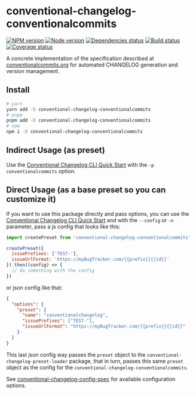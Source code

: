 # conventional-changelog-conventionalcommits

[![NPM version][npm]][npm-url]
[![Node version][node]][node-url]
[![Dependencies status][deps]][deps-url]
[![Build status][build]][build-url]
[![Coverage status][coverage]][coverage-url]

[npm]: https://img.shields.io/npm/v/conventional-changelog-conventionalcommits.svg
[npm-url]: https://npmjs.com/package/conventional-changelog-conventionalcommits

[node]: https://img.shields.io/node/v/conventional-changelog-conventionalcommits.svg
[node-url]: https://nodejs.org

[deps]: https://img.shields.io/librariesio/release/npm/conventional-changelog-conventionalcommits
[deps-url]: https://libraries.io/npm/conventional-changelog-conventionalcommits/tree

[build]: https://img.shields.io/github/actions/workflow/status/conventional-changelog/conventional-changelog/ci.yaml?branch=master
[build-url]: https://github.com/conventional-changelog/conventional-changelog/actions

[coverage]: https://coveralls.io/repos/github/conventional-changelog/conventional-changelog/badge.svg?branch=master
[coverage-url]: https://coveralls.io/github/conventional-changelog/conventional-changelog?branch=master

A concrete implementation of the specification described at [conventionalcommits.org](https://conventionalcommits.org/) for automated CHANGELOG generation and version management.

## Install

```bash
# yarn
yarn add -D conventional-changelog-conventionalcommits
# pnpm
pnpm add -D conventional-changelog-conventionalcommits
# npm
npm i -D conventional-changelog-conventionalcommits
```

## Indirect Usage (as preset)

Use the [Conventional Changelog CLI Quick Start](https://github.com/conventional-changelog/conventional-changelog/tree/master/packages/conventional-changelog-cli#quick-start) with the `-p conventionalcommits` option.

## Direct Usage (as a base preset so you can customize it)

If you want to use this package directly and pass options, you can use the [Conventional Changelog CLI Quick Start](https://github.com/conventional-changelog/conventional-changelog/tree/master/packages/conventional-changelog-cli#quick-start) and with the `--config` or `-n` parameter, pass a js config that looks like this:

```js
import createPreset from 'conventional-changelog-conventionalcommits'

createPreset({
  issuePrefixes: ['TEST-'],
  issueUrlFormat: 'https://myBugTracker.com/{{prefix}}{{id}}'
}).then((config) => {
  // do something with the config
})
```

or json config like that:

```json
{
  "options": {
    "preset": {
      "name": "conventionalchangelog",
      "issuePrefixes": ["TEST-"],
      "issueUrlFormat": "https://myBugTracker.com/{{prefix}}{{id}}"
    }
  }
}
```

This last json config way passes the `preset` object to the `conventional-changelog-preset-loader` package, that in turn, passes this same `preset` object as the config for the `conventional-changelog-conventionalcommits`.

See [conventional-changelog-config-spec](https://github.com/conventional-changelog/conventional-changelog-config-spec) for available configuration options.
